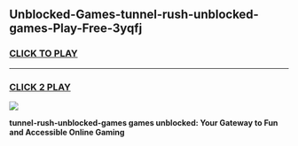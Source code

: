 
## Unblocked-Games-tunnel-rush-unblocked-games-Play-Free-3yqfj
<h3>
<a href="https://premium76.site?title=tunnel-rush-unblocked-games&ref=20M">CLICK TO PLAY</a></h3>
<hr>

<h3>
<a href="https://premium76.site?title=tunnel-rush-unblocked-games&ref=20M">CLICK 2 PLAY</a>
  
</h3>

<a href="https://premium76.site?title=tunnel-rush-unblocked-games&ref=19M"><img src="https://clearcache.store/games.png"></a>


**tunnel-rush-unblocked-games games unblocked: Your Gateway to Fun and Accessible Online Gaming**
